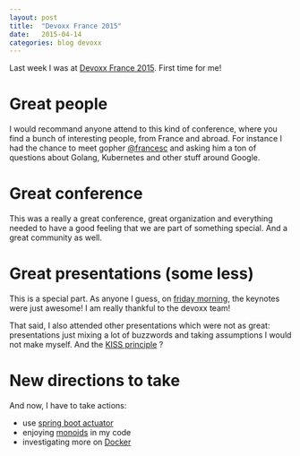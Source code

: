 ```yaml
---
layout: post
title:  "Devoxx France 2015"
date:   2015-04-14
categories: blog devoxx
---
```


Last week I was at [Devoxx France 2015](http://www.devoxx.fr/). First time for me! 

# Great people

I would recommand anyone attend to this kind of conference, where you find a bunch of interesting people, from France and abroad. 
For instance I had the chance to meet gopher [@francesc](https://twitter.com/francesc) and asking him a ton of questions about Golang, Kubernetes and other stuff around Google.

# Great conference

This was a really a great conference, great organization and everything needed to have a good feeling that we are part of something special. And a great community as well. 

# Great presentations (some less)

This is a special part. As anyone I guess, on [friday morning](http://cfp.devoxx.fr/2015/byday/fri), the keynotes were just awesome! I am really thankful to the devoxx team!  

That said, I also attended other presentations which were not as great: presentations just mixing a lot of buzzwords and taking assumptions I would not make myself. And the [KISS principle](http://en.wikipedia.org/wiki/KISS_principle) ?

# New directions to take

And now, I have to take actions: 

* use [spring boot actuator](http://docs.spring.io/spring-boot/docs/current-SNAPSHOT/reference/htmlsingle/#production-ready)
* enjoying [monoids](http://en.wikipedia.org/wiki/Monoid) in my code
* investigating more on [Docker](https://www.docker.com/)


